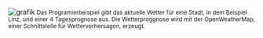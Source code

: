 ![grafik](https://user-images.githubusercontent.com/95867710/205023958-8122f4f9-732a-48dd-914d-a0525dc643bd.png)
<small>
Das Programierbeispiel gibt das aktuelle Wetter für eine Stadt, in dem Beispiel Linz, und einer 4 Tagesprognose aus. Die Wetterproggnose wird mit der OpenWeatherMap, einer Schnittstelle für Wettervorhersagen, erzeugt.
</small>
